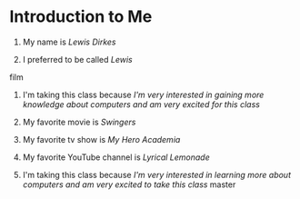 # Introduction to Me

1. My name is *Lewis Dirkes*

1. I preferred to be called *Lewis*

film
1. I'm taking this class because *I'm very interested in gaining more knowledge about computers and am very excited for this class*

1. My favorite movie is *Swingers*

1. My favorite tv show is *My Hero Academia*

1. My favorite YouTube channel is *Lyrical Lemonade*

1. I'm taking this class because *I'm very interested in learning more about computers and am very excited to take this class*
master
